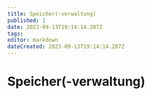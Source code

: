 ```yaml
---
title: Speicher(-verwaltung)
published: 1
date: 2023-09-13T19:14:14.207Z
tags: 
editor: markdown
dateCreated: 2023-09-13T19:14:14.207Z
---
```


# Speicher(-verwaltung)

<!-- S. 215 -->
